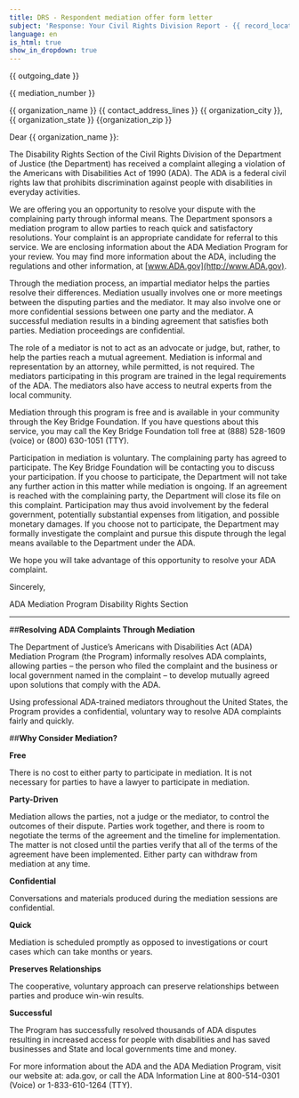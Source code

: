 ```yaml
---
title: DRS - Respondent mediation offer form letter
subject: 'Response: Your Civil Rights Division Report - {{ record_locator }} from the {{ section_name }} Section'
language: en
is_html: true
show_in_dropdown: true
---
```

{{ outgoing_date }}

{{ mediation_number }}

{{ organization_name }}
{{ contact_address_lines }}
{{ organization_city }}, {{ organization_state }} {{organization_zip }}

Dear {{ organization_name }}:

The Disability Rights Section of the Civil Rights Division of the Department of Justice (the Department) has received a complaint alleging a violation of the Americans with Disabilities Act of 1990 (ADA). The ADA is a federal civil rights law that prohibits discrimination against people with disabilities in everyday activities.

We are offering you an opportunity to resolve your dispute with the complaining party through informal means. The Department sponsors a mediation program to allow parties to reach quick and satisfactory resolutions. Your complaint is an appropriate candidate for referral to this service. We are enclosing information about the ADA Mediation Program for your review. You may find more information about the ADA, including the regulations and other information, at [www.ADA.gov](http://www.ADA.gov).

Through the mediation process, an impartial mediator helps the parties resolve their differences. Mediation usually involves one or more meetings between the disputing parties and the mediator. It may also involve one or more confidential sessions between one party and the mediator. A successful mediation results in a binding agreement that satisfies both parties. Mediation proceedings are confidential.

The role of a mediator is not to act as an advocate or judge, but, rather, to help the parties reach a mutual agreement. Mediation is informal and representation by an attorney, while permitted, is not required. The mediators participating in this program are trained in the legal requirements of the ADA. The mediators also have access to neutral experts from the local community.

Mediation through this program is free and is available in your community through the Key Bridge Foundation. If you have questions about this service, you may call the Key Bridge Foundation toll free at (888) 528-1609 (voice) or (800) 630-1051 (TTY).

Participation in mediation is voluntary. The complaining party has agreed to participate. The Key Bridge Foundation will be contacting you to discuss your participation. If you choose to participate, the Department will not take any further action in this matter while mediation is ongoing. If an agreement is reached with the complaining party, the Department will close its file on this complaint. Participation may thus avoid involvement by the federal government, potentially substantial expenses from litigation, and possible monetary damages. If you choose not to participate, the Department may formally investigate the complaint and pursue this dispute through the legal means available to the Department under the ADA.

We hope you will take advantage of this opportunity to resolve your ADA complaint.

Sincerely,

ADA Mediation Program
Disability Rights Section

---

##**Resolving ADA Complaints Through Mediation**

The Department of Justice’s Americans with Disabilities Act (ADA) Mediation Program (the Program) informally resolves ADA complaints, allowing parties – the person who filed the complaint and the business or local government named in the complaint – to develop mutually agreed upon solutions that comply with the ADA.

Using professional ADA-trained mediators throughout the United States, the Program provides a confidential, voluntary way to resolve ADA complaints fairly and quickly.

##**Why Consider Mediation?**

**Free**

There is no cost to either party to participate in mediation. It is not necessary for parties to have a lawyer to participate in mediation.

**Party-Driven**

Mediation allows the parties, not a judge or the mediator, to control the outcomes of their dispute. Parties work together, and there is room to negotiate the terms of the agreement and the timeline for implementation. The matter is not closed until the parties verify that all of the terms of the agreement have been implemented. Either party can withdraw from mediation at any time.

**Confidential**

Conversations and materials produced during the mediation sessions are confidential.

**Quick**

Mediation is scheduled promptly as opposed to investigations or court cases which can take months or years.

**Preserves Relationships**

The cooperative, voluntary approach can preserve relationships between parties and produce win-win results.

**Successful**

The Program has successfully resolved thousands of ADA disputes resulting in increased access for people with disabilities and has saved businesses and State and local governments time and money.

For more information about the ADA and the ADA Mediation Program, visit our website at: ada.gov, or call the ADA Information Line at 800-514-0301 (Voice) or 1-833-610-1264 (TTY).
